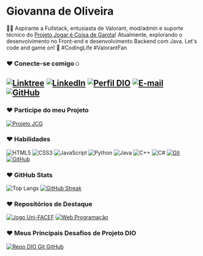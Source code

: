 # Giovanna de Oliveira

👩‍💻 Aspirante a Fullstack, entusiasta de Valorant, mod/admin e suporte técnico do [Projeto Jogar é Coisa de Garota](https://linktr.ee/projetojcg)! Atualmente, explorando o desenvolvimento no Front-end e desenvolvimento Backend com Java. Let's code and game on! 🚀 #CodingLife #ValorantFan

### ♥ Conecte-se comigo☺

[![Linktree](https://img.shields.io/badge/linktree-FFF?style=for-the-badge&logo=linktree&logoColor=E94D5F)](https://linktree.com/Giovallu)
[![LinkedIn](https://img.shields.io/badge/-LinkedIn-FFF?style=for-the-badge&logo=linkedin&logoColor=E94D5F)](https://www.linkedin.com/in/gmfdo/)
[![Perfil DIO](https://img.shields.io/badge/-Perfil%20na%20DIO-FFF?style=for-the-badge&logo=gitbook&logoColor=E94D5F)](https://web.dio.me/users/giovallu_st/)
[![E-mail](https://img.shields.io/badge/-Email-FFF?style=for-the-badge&logo=microsoft-outlook&logoColor=E94D5F)](mailto:giovannamfdo@gmail.com)
[![GitHub](https://img.shields.io/badge/GitHub-FFF?style=for-the-badge&logo=github&logoColor=E94D5F)](https://github.com/Giovallu)
-------------------------------------------------
### ♥ Participe do meu Projeto
[![Projeto JCG](https://img.shields.io/badge/-Projeto%20JCG-FFF?style=for-the-badge&logo=undertale&logoColor=E94D5F)](https://linktr.ee/projetojcg)

### ♥ Habilidades

![HTML5](https://img.shields.io/badge/HTML-E94D5F?style=for-the-badge&logo=html5&logoColor=FFF)
![CSS3](https://img.shields.io/badge/CSS3-E94D5F?style=for-the-badge&logo=css3&logoColor=FFF)
![JavaScript](https://img.shields.io/badge/JavaScript-E94D5F?style=for-the-badge&logo=javascript&logoColor=FFF)
![Python](https://img.shields.io/badge/python-E94D5F?style=for-the-badge&logo=python&logoColor=FFF)
![Java](https://img.shields.io/badge/java-E94D5F.svg?style=for-the-badge&logo=openjdk&logoColor=FFF)
![C++](https://img.shields.io/badge/C%2B%2B-E94D5F?style=for-the-badge&logo=c%2B%2B&logoColor=FFF)
![C#](https://img.shields.io/badge/C%23-E94D5F?style=for-the-badge&logo=c-sharp&logoColor=FFF)
[![Git](https://img.shields.io/badge/Git-E94D5F?style=for-the-badge&logo=git&logoColor=FFF)](https://git-scm.com/doc)
[![GitHub](https://img.shields.io/badge/GitHub-E94D5F?style=for-the-badge&logo=github&logoColor=FFF)](https://docs.github.com/)

### ♥ GitHub Stats

![Top Langs](https://github-readme-stats-git-masterrstaa-rickstaa.vercel.app/api/top-langs/?username=Giovallu&theme=buefy&title_color=7957d5&border_color=7957d5&text_color=E94D5F)
[![GitHub Streak](https://streak-stats.demolab.com/?user=Giovallu&theme=buefy&background=FFF&border=7957d5&dates=000)](https://git.io/streak-stats)

### ♥ Repositórios de Destaque

[![Jogo Uni-FACEF](https://github-readme-stats.vercel.app/api/pin/?username=Giovallu&repo=jogo-facef-2024&bg_color=FFF&border_color=7957d5&show_icons=true&icon_color=7957d5&title_color=E94D5F&text_color=000)](https://github.com/Giovallu/jogo-facef-2024.git)
[![Web Programação](https://github-readme-stats.vercel.app/api/pin/?username=Giovallu&repo=Programacao-de-Computadores-I&bg_color=FFF&border_color=7957d5&show_icons=true&icon_color=7957d5&title_color=E94D5F&text_color=000)](https://github.com/Giovallu/Programacao-de-Computadores-I.git)

### ♥ Meus Principais Desafios de Projeto DIO

[![Repo DIO Git GitHub](https://github-readme-stats.vercel.app/api/pin/?username=Giovallu&repo=dio-lab-open-source&bg_color=FFF&border_color=7957d5&show_icons=true&icon_color=7957d5&title_color=E94D5F&text_color=000)](https://github.com/Giovallu/dio-lab-open-source)
